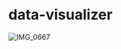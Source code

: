 # data-visualizer

![IMG_0667](https://github.com/user-attachments/assets/5d248718-6e2c-4193-8d35-2b03e452c501)
